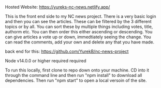 Hosted Website: https://yureks-nc-news.netlify.app/

This is the front end side to my NC news project. There is a very basic login and then you can see the articles.
These can be filtered by the 3 different topics or by all. You can sort these by multiple things including votes, title, authorm etc. You can then order this either ascending or descending. You can give articles a vote up or down, immedtiately seeing the change. You can read the comments, add your own and delete any that you have made.

back end for this: https://github.com/YurekB/nc-news-project

Node v14.0.0 or higher required required

To run this locally, first clone to repo down onto your machine. CD into it through the command line and then run "npm install" to download all dependencies. Then run "npm start" to open a local versoin of the site.
